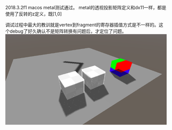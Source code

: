 2018.3.2f1 macos metal测试通过。
metal的透视投影矩阵定义和dx11一样，都是使用了反转的z定义，既[1,0]

调试过程中最大的教训就是vertex到fragment的寄存器插值方式是不一样的。这个debug了好久确认不是矩阵转换有问题后，才定位了问题。
<img src="https://raw.githubusercontent.com/sonilyan/unity_srp_screen_space_shadow_test/master/image.png" alt="test">
